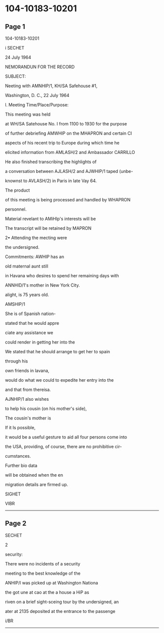 # 104-10183-10201

## Page 1

104-10183-10201

i SECHET

24 July 1964

NEMORANDUN FOR THE RECORD

SUBJECT:

Neeting with AMNHIP/1, KH/SA Safehouse #1,

Washington, D. C., 22 July 1964

l. Meeting Time/Place/Purpose:

This meeting was held

at WH/SA Satehouse No. I from 1100 to 1930 for the purpose

of further debriefing AMWHIP on the MHAPRON and certain CI

aspects of his recent trip to Europe during which time he

elicited information from AMLASH/2 and Ambassador CARRILLO

He also finished transcribing the highlights of

a conversation between AJLASH/2 and AJWHIP/1 taped (unbe-

knownst to AVLASH/2) in Paris in late Vay 64.

The product

of this meeting is being processed and handled by WHAPRON

personnel.

Material revelant to AMiHIp's interests will be

The transcript will be retained by MAPRON

2• Attending the mecting were

the undersigned.

Commitments: AWHIP has an

old maternal aunt still

in Havana who desires to spend her remaining days with

ANNHID/1's mother in New York City.

alight, is 75 years old.

AMSHIP/1

She is of Spanish nation-

stated that he would appre

ciate any assistance we

could render in getting her into the

We stated that he should arrange to get her to spain

through his

own friends in lavana,

would do what we could to expedite her entry into the

and that from thereisa.

AJNHIP/1 also wishes

to help his cousin (on his mother's side),

The cousin's mother is

If it Is possible,

it would be a useful gesture to aid all four persons come into

the USA, providing, of course, there are no prohibitive cir-

cumstances.

Further bio data

will be obtained when the en

migration details are firmed up.

SIGHET

VIBR

---

## Page 2

SECHET

2

security:

There were no incidents of a security

meeting to the best knowledge of the

ANHIP/l was picked up at Washington Nationa

the got une at cao at the a house a HiP as

riven on a brief sight-sceing tour by the undersigned, an

ater at 2135 deposited at the entrance to the passenge

i/BR

---

